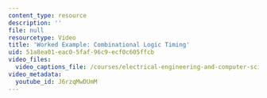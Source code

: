 ```yaml
---
content_type: resource
description: ''
file: null
resourcetype: Video
title: 'Worked Example: Combinational Logic Timing'
uid: 51a8ea01-eac0-5faf-96c9-ecf0c605ffcb
video_files:
  video_captions_file: /courses/electrical-engineering-and-computer-science/6-004-computation-structures-spring-2017/c4/c4s2/c4s2v8/combinational-logic-timing/J6rzqMwDUmM.vtt
video_metadata:
  youtube_id: J6rzqMwDUmM
---
```

